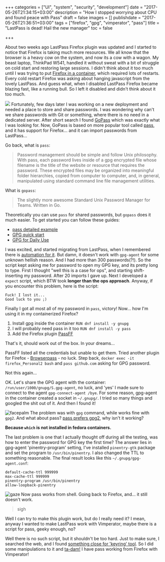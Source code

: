 +++
categories = ["UI", "system", "security", "development"]
date = "2017-05-26T21:34:15+03:00"
description = "How I stopped worrying about CPU and found peace with Pass"
draft = false
images = []
publishdate = "2017-05-26T21:36:51+03:00"
tags = ["firefox", "gpg", "vimperator", "pass"]
title = "LastPass is dead! Hail the new manager"
toc = false

+++

About two weeks ago LastPass Firefox plugin was updated and I started to notice
that Firefox is taking much more resources. We all know that the browser is a
heavy cow on the system, and now its a cow with a wagon. My beast laptop,
ThinkPad W541, handled it without sweat with a bit of struggle on
cold start and restoring large sessions.
I didn't think about it too much until I was trying to put [Firefox in
a container][0], which required lots of restarts. Every cold restart Firefox
was asking about hanging javascript from the lovely  LastPass. And guess what,
when I disabled LastPass Firefox became blazing fast, like a running bull.
So I left it disabled and didn't think about it too much.

![](/images/wondering_meme.png#floatright)
Fortunately, few days later I was working on a new deployment and needed a
place to store and share passwords. I was wondering why can't we share passwords
with Git or something, where there is no need in a dedicated server.
After short search I found [GoPass][1] which was exactly what I was looking for.
Now, GoPass is based on more popular tool called [pass][2], and it has support
for Firefox... and it can import passwords from LastPass...

Go back, what is `pass`:

> Password management should be simple and follow Unix philosophy. With pass,
each password lives inside of a gpg encrypted file whose filename is the title
of the website or resource that requires the password. These encrypted files
may be organized into meaningful folder hierarchies, copied from computer to
computer, and, in general, manipulated using standard command line file
management utilities.

What is `gopass`:

> The slightly more awesome Standard Unix Password Manager for Teams. Written
in Go.

Theoretically you can use `pass` for shared passwords, but `gopass` does it much
easier. To get started you can follow these guides:

 - [pass detailed example][3]
 - [GPG quick start][4]
 - [GPG for Daily Use][5]

I was excited, and started migrating from LastPass, when I remembered there is
[automation for it][6]. But damn, it doesn't work with `gpg-agent` for some
unknown hellish reason. And I had more than 300 passwords(?!). So the script
kept asking me for password to open my GPG key, and its pretty long to type.
First I thought "well this is a case for ops", and starting shift-inserting my
password. After 20 imports I gave up. Next I developed a `expect` script, which
BTW took __longer than the ops approach__. Anyway, if you encounter this
problem, here is the script:

```
Fuck! I lost it...
Good luck to you ;)
```

Finally I got all most all of my password in `pass`, victory!
Now... how I'm using it in my containerized Firefox?

1. Install gpg inside the container `RUN dnf install -y gnupg`
2. I will probably need pass in it too `RUN dnf install -y pass`
3. Add the Firefox plugin [PassFF][7]

That's it, should work out of the box. In your dreams...

PassFF listed all the credentials but unable to get them. Tried another plugin
for Firefox - [Browserpass][8] - no luck. Step back, `docker exec -it
firefox_Personal2 bash` and  `pass github.com` asking for GPG password.

Not this again...

OK. Let's share the GPG agent with the container:
`/run/user/1000/gnupg/S.gpg-agent`, no luck, and 'yes' I made sure to connect
to the agent `gpg-connect-agent /bye`. For some reason, gpg-agent in the
container created a socket in `~/.gnupg/`. I tried so many things and
googled the shit out of it. And then I found it!

![facepalm](/images/Computer-Guy-Facepalm.jpg#floatleft)
The problem was with `gpg` command, while works fine with `gpg2`. And what about
pass? [pass prefers gpg2][10], why isn't it working?

**Because `which` is not installed in fedora containers.**


The last problem is one that I actually thought off during all the testing, was
how to enter the password for GPG key the first time?
The answer lies in gpg-agent 'pinentry-program' setting, I've installed
`pinentry-gtk` package and set the program to `/usr/bin/pinentry`. I also
changed the TTL to something reasonable. The final result looks like
this  `~/.gnupg/gpg-agent.conf`:

```
default-cache-ttl 999999
max-cache-ttl 999999
pinentry-program /usr/bin/pinentry
allow-loopback-pinentry
```

![gaze](/images/pc_gazing_meme.jpg#floatright)
Now pass works from shell. Going back to Firefox, and... it still doesn't work.

> sigh

Well I can try to make this plugin work, but do I really need it?
I mean, anyway I wanted to make LastPass work with Vimperator, maybe there is
a script for pass, geeky enough, no?

Well there is no such script, but it shouldn't be too hard. Just to make sure,
I searched the web, and I found [something close for 'keyring' tool][9].
So I did some manipulations to it and [ta-dam!][11]
I have pass working from Firefox with Vimperator!

[0]: https://abraverm.github.io/post/fire_in_two_boxes/
[1]: https://github.com/justwatchcom/gopass
[2]: https://www.passwordstore.org/
[3]: https://git.zx2c4.com/password-store/about/#EXTENDED%20GIT%20EXAMPLE
[4]: https://www.madboa.com/geek/gpg-quickstart/
[5]: http://moser-isi.ethz.ch/gpg.html
[6]: https://git.zx2c4.com/password-store/tree/contrib/importers/lastpass2pass.rb
[7]: https://addons.mozilla.org/en-US/firefox/addon/passff/
[8]: https://addons.mozilla.org/en-US/firefox/addon/browserpass/
[9]: https://github.com/ervandew/keyring/blob/master/vimperator/plugin/keyring.js
[10]: https://github.com/zx2c4/password-store/blob/master/src/password-store.sh#L12
[11]: https://gist.github.com/abraverm/9ff7599cd89c2b316483dec13172ab85
